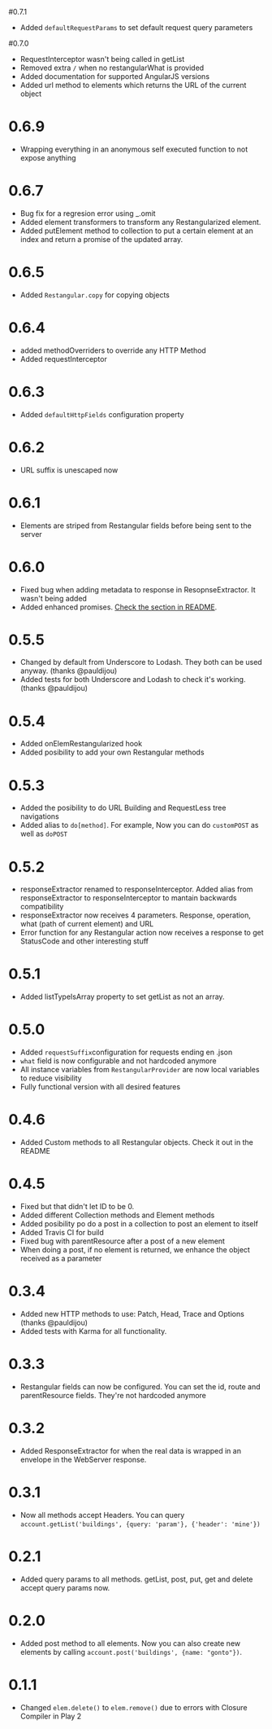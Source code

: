 #0.7.1
* Added `defaultRequestParams` to set default request query parameters

#0.7.0
* RequestInterceptor wasn't being called in getList
* Removed extra `/` when no restangularWhat is provided
* Added documentation for supported AngularJS versions
* Added url method to elements which returns the URL of the current object

# 0.6.9
* Wrapping everything in an anonymous self executed function to not expose anything

# 0.6.7
* Bug fix for a regresion error using _.omit
* Added element transformers to transform any Restangularized element.
* Added putElement method to collection to put a certain element at an index and return a promise of the updated array.

# 0.6.5
* Added `Restangular.copy` for copying objects

# 0.6.4
* added methodOverriders to override any HTTP Method
* Added requestInterceptor

# 0.6.3
* Added `defaultHttpFields` configuration property

# 0.6.2
* URL suffix is unescaped now

# 0.6.1
* Elements are striped from Restangular fields before being sent to the server

# 0.6.0
* Fixed bug when adding metadata to response in ResopnseExtractor. It wasn't being added
* Added enhanced promises. [Check the section in README](https://github.com/mgonto/restangular/blob/master/README.md#enhanced-promises).

# 0.5.5
* Changed by default from Underscore to Lodash. They both can be used anyway. (thanks @pauldijou)
* Added tests for both Underscore and Lodash to check it's working. (thanks @pauldijou)

# 0.5.4
* Added onElemRestangularized hook
* Added posibility to add your own Restangular methods

# 0.5.3
* Added the posibility to do URL Building and RequestLess tree navigations
* Added alias to `do[method]`. For example, Now you can do `customPOST` as well as `doPOST`

# 0.5.2
* responseExtractor renamed to responseInterceptor. Added alias from responseExtractor to responseInterceptor to mantain backwards compatibility
* responseExtractor now receives 4 parameters. Response, operation, what (path of current element) and URL
* Error function for any Restangular action now receives a response to get StatusCode and other interesting stuff

# 0.5.1
* Added listTypeIsArray property to set getList as not an array.

# 0.5.0
* Added `requestSuffix`configuration for requests ending en .json
* `what` field is now configurable and not hardcoded anymore
* All instance variables from `RestangularProvider` are now local variables to reduce visibility
* Fully functional version with all desired features

# 0.4.6
* Added Custom methods to all Restangular objects. Check it out in the README

# 0.4.5
* Fixed but that didn't let ID to be 0.
* Added different Collection methods and Element methods
* Added posibility po do a post in a collection to post an element to itself
* Added Travis CI for build
* Fixed bug with parentResource after a post of a new element
* When doing a post, if no element is returned, we enhance the object received as a parameter

# 0.3.4
* Added new HTTP methods to use: Patch, Head, Trace and Options (thanks @pauldijou)
* Added tests with Karma for all functionality.

# 0.3.3
* Restangular fields can now be configured. You can set the id, route and parentResource fields. They're not hardcoded anymore

# 0.3.2
* Added ResponseExtractor for when the real data is wrapped in an envelope in the WebServer response.

# 0.3.1

* Now all methods accept Headers. You can query `account.getList('buildings', {query: 'param'}, {'header': 'mine'})`

# 0.2.1

* Added query params to all methods. getList, post, put, get and delete accept query params now.

# 0.2.0
* Added post method to all elements. Now you can also create new elements by calling `account.post('buildings', {name: "gonto"})`. 

# 0.1.1
* Changed `elem.delete()` to `elem.remove()` due to errors with Closure Compiler in Play 2 

